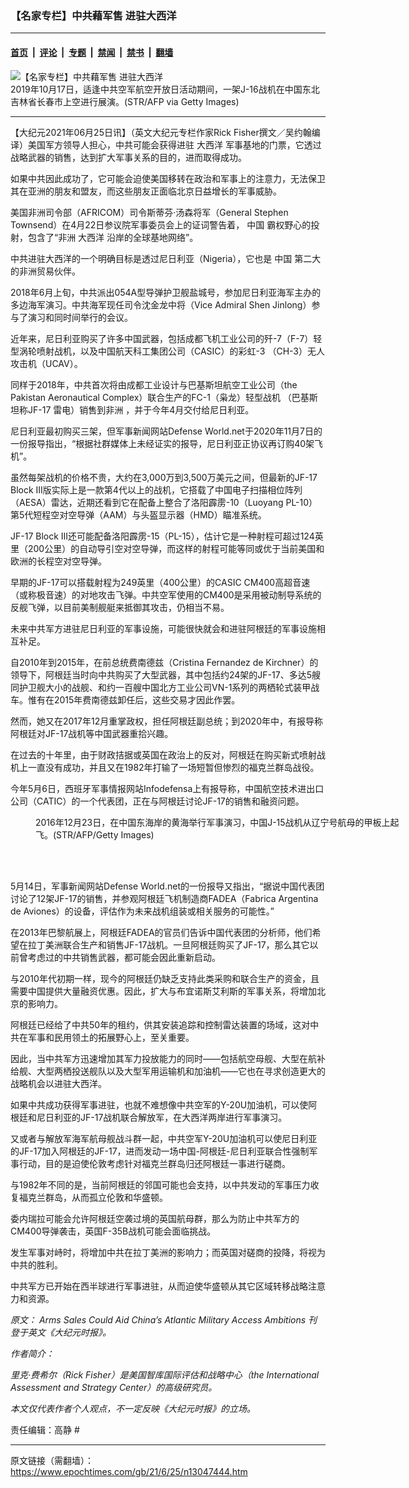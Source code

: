 ### 【名家专栏】中共藉军售 进驻大西洋

---

#### [首页](../../../..?n13047444) &nbsp;|&nbsp; [评论](../../../../../epoch-comment?n13047444) &nbsp;|&nbsp; [专题](../../../../../epoch-special?n13047444) &nbsp;|&nbsp; [禁闻](../../../../../epoch-news?n13047444) &nbsp;|&nbsp; [禁书](../../../../../books?n13047444) &nbsp;|&nbsp; [翻墙](https://github.com/gfw-breaker/nogfw/blob/master/README.md?n13047444)


<div><img alt="【名家专栏】中共藉军售 进驻大西洋" class="attachment-djy_600_400 size-djy_600_400 wp-post-image" src="https://i.epochtimes.com/assets/uploads/2021/06/id13047454-CHINA-MILITARY-AIRFORCE-700x420-600x400.jpg"/>
<div class="caption">
 2019年10月17日，适逢中共空军航空开放日活动期间，一架J-16战机在中国东北吉林省长春市上空进行展演。(STR/AFP via Getty Images)
</div></div><hr/><div class="post_content" id="artbody" itemprop="articleBody">
 <!-- article content begin -->
 <p>
  【大纪元2021年06月25日讯】（英文大纪元专栏作家Rick Fisher撰文／吴约翰编译）美国军方领导人担心，中共可能会获得进驻
  <ok href="https://www.epochtimes.com/gb/tag/%E5%A4%A7%E8%A5%BF%E6%B4%8B.html">
   大西洋
  </ok>
  军事基地的门票，它透过战略武器的销售，达到扩大军事关系的目的，进而取得成功。
 </p>
 <p>
  如果中共因此成功了，它可能会迫使美国移转在政治和军事上的注意力，无法保卫其在亚洲的朋友和盟友，而这些朋友正面临北京日益增长的军事威胁。
 </p>
 <p>
  美国非洲司令部（AFRICOM）司令斯蒂芬‧汤森将军（General Stephen Townsend）在4月22日参议院军事委员会上的证词警告着，
  <ok href="https://www.epochtimes.com/gb/tag/%E4%B8%AD%E5%9B%BD.html">
   中国
  </ok>
  霸权野心的投射，包含了“非洲
  <ok href="https://www.epochtimes.com/gb/tag/%E5%A4%A7%E8%A5%BF%E6%B4%8B.html">
   大西洋
  </ok>
  沿岸的全球基地网络”。
 </p>
 <p>
  中共进驻大西洋的一个明确目标是透过尼日利亚（Nigeria），它也是
  <ok href="https://www.epochtimes.com/gb/tag/%E4%B8%AD%E5%9B%BD.html">
   中国
  </ok>
  第二大的非洲贸易伙伴。
 </p>
 <p>
  2018年6月上旬，中共派出054A型导弹护卫舰盐城号，参加尼日利亚海军主办的多边海军演习。中共海军现任司令沈金龙中将（Vice Admiral Shen Jinlong）参与了演习和同时间举行的会议。
 </p>
 <p>
  近年来，尼日利亚购买了许多中国武器，包括成都飞机工业公司的歼-7（F-7）轻型涡轮喷射战机，以及中国航天科工集团公司（CASIC）的彩虹-3 （CH-3）无人攻击机（UCAV）。
 </p>
 <p>
  同样于2018年，中共首次将由成都工业设计与巴基斯坦航空工业公司（the Pakistan Aeronautical Complex）联合生产的FC-1（枭龙）轻型战机 （巴基斯坦称JF-17 雷电）销售到非洲 ，并于今年4月交付给尼日利亚。
 </p>
 <p>
  尼日利亚最初购买三架，但军事新闻网站Defense World.net于2020年11月7日的一份报导指出，“根据社群媒体上未经证实的报导，尼日利亚正协议再订购40架飞机”。
 </p>
 <p>
  虽然每架战机的价格不贵，大约在3,000万到3,500万美元之间，但最新的JF-17 Block III版实际上是一款第4代以上的战机，它搭载了中国电子扫描相位阵列（AESA）雷达，近期还看到它在配备上整合了洛阳霹雳-10（Luoyang PL-10）第5代短程空对空导弹（AAM）与头盔显示器（HMD）瞄准系统。
 </p>
 <p>
  JF-17 Block III还可能配备洛阳霹雳-15（PL-15），估计它是一种射程可超过124英里（200公里）的自动导引空对空导弹，而这样的射程可能等同或优于当前美国和欧洲的长程空对空导弹。
 </p>
 <p>
  早期的JF-17可以搭载射程为249英里（400公里）的CASIC CM400高超音速（或称极音速）的对地攻击飞弹。中共空军使用的CM400是采用被动制导系统的反舰飞弹，以目前美制舰艇来抵御其攻击，仍相当不易。
 </p>
 <p>
  未来中共军方进驻尼日利亚的军事设施，可能很快就会和进驻阿根廷的军事设施相互补足。
 </p>
 <p>
  自2010年到2015年，在前总统费南德兹（Cristina Fernandez de Kirchner）的领导下，阿根廷当时向中共购买了大型武器，其中包括约24架的JF-17、多达5艘同护卫舰大小的战舰、和约一百艘中国北方工业公司VN-1系列的两栖轮式装甲战车。惟有在2015年费南德兹卸任后，这些交易才因此作罢。
 </p>
 <p>
  然而，她又在2017年12月重掌政权，担任阿根廷副总统；到2020年中，有报导称阿根廷对JF-17战机等中国武器重拾兴趣。
 </p>
 <p>
  在过去的十年里，由于财政拮据或英国在政治上的反对，阿根廷在购买新式喷射战机上一直没有成功，并且又在1982年打输了一场短暂但惨烈的福克兰群岛战役。
 </p>
 <p>
  今年5月6日，西班牙军事情报网站Infodefensa上有报导称，中国航空技术进出口公司（CATIC）的一个代表团，正在与阿根廷讨论JF-17的销售和融资问题。
 </p>
 <figure aria-describedby="caption-attachment-13047456" class="wp-caption aligncenter" id="attachment_13047456" style="width: 601px">
  <ok href=" https://i.epochtimes.com/assets/uploads/2021/06/id13047456-GettyImages-630597372-1200x800-450x300.jpg" rel="noreferrer noopener" target="_blank">
   <img alt="" class="wp-image-13047456" src="https://i.epochtimes.com/assets/uploads/2021/06/id13047456-GettyImages-630597372-1200x800-450x300.jpg"/>
  </ok>
  <br/><figcaption class="wp-caption-text" id="caption-attachment-13047456">
   2016年12月23日，在中国东海岸的黄海举行军事演习，中国J-15战机从辽宁号航母的甲板上起飞。(STR/AFP/Getty Images)
  </figcaption><br/>
 </figure><br/>
 <p>
  5月14日，军事新闻网站Defense World.net的一份报导又指出，“据说中国代表团讨论了12架JF-17的销售，并参观阿根廷飞机制造商FADEA（Fabrica Argentina de Aviones）的设备，评估作为未来战机组装或相关服务的可能性。”
 </p>
 <p>
  在2013年巴黎航展上，阿根廷FADEA的官员们告诉中国代表团的分析师，他们希望在拉丁美洲联合生产和销售JF-17战机。一旦阿根廷购买了JF-17，那么其它以前曾考虑过的中共销售武器，都可能会因此重新启动。
 </p>
 <p>
  与2010年代初期一样，现今的阿根廷仍缺乏支持此类采购和联合生产的资金，且需要中国提供大量融资优惠。因此，扩大与布宜诺斯艾利斯的军事关系，将增加北京的影响力。
 </p>
 <p>
  阿根廷已经给了中共50年的租约，供其安装追踪和控制雷达装置的场域，这对中共在军事和民用领土的拓展野心上，至关重要。
 </p>
 <p>
  因此，当中共军方迅速增加其军力投放能力的同时——包括航空母舰、大型在航补给舰、大型两栖投送舰队以及大型军用运输机和加油机——它也在寻求创造更大的战略机会以进驻大西洋。
 </p>
 <p>
  如果中共成功获得军事进驻，也就不难想像中共空军的Y-20U加油机，可以使阿根廷和尼日利亚的JF-17战机联合解放军，在大西洋两岸进行军事演习。
 </p>
 <p>
  又或者与解放军海军航母舰战斗群一起，中共空军Y-20U加油机可以使尼日利亚的JF-17加入阿根廷的JF-17，进而发动一场中国-阿根廷-尼日利亚联合性强制军事行动，目的是迫使伦敦考虑针对福克兰群岛归还阿根廷一事进行磋商。
 </p>
 <p>
  与1982年不同的是，当前阿根廷的邻国可能也会支持，以中共发动的军事压力收复福克兰群岛，从而孤立伦敦和华盛顿。
 </p>
 <p>
  委内瑞拉可能会允许阿根廷空袭过境的英国航母群，那么为防止中共军方的CM400导弹袭击，英国F-35B战机可能会面临挑战。
 </p>
 <p>
  发生军事对峙时，将增加中共在拉丁美洲的影响力；而英国对磋商的投降，将视为中共的胜利。
 </p>
 <p>
  中共军方已开始在西半球进行军事进驻，从而迫使华盛顿从其它区域转移战略注意力和资源。
 </p>
 <p>
  <em>
   原文：
   <ok href="https://www.theepochtimes.com/arms-sales-could-aid-chinas-atlantic-military-access-ambitions_3859860.html">
    Arms Sales Could Aid China’s Atlantic Military Access Ambitions
   </ok>
   刊登于英文《大纪元时报》。
  </em>
 </p>
 <p>
  <em>
   作者简介：
  </em>
 </p>
 <p>
  <em>
   里克‧费希尔（Rick Fisher）是美国智库国际评估和战略中心（the International Assessment and Strategy Center）的高级研究员。
  </em>
 </p>
 <p>
  <em>
   本文仅代表作者个人观点，不一定反映《大纪元时报》的立场。
  </em>
 </p>
 <p>
  责任编辑：高静 #
 </p>
 <!-- article content end -->
 <div id="below_article_ad">
 </div>
</div>


---

原文链接（需翻墙）：https://www.epochtimes.com/gb/21/6/25/n13047444.htm